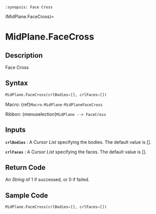 ```{module} MidPlane.FaceCross()
:synopsis: Face Cross
```

(MidPlane.FaceCross)=

# MidPlane.FaceCross

## Description

Face Cross

## Syntax

```python
MidPlane.FaceCross(crlBodies=[], crlFaces=[])
```

Macro: {ref}`Macro-MidPlane-MidPlaneFaceCross`

Ribbon: {menuselection}`MidPlane --> FaceCross`

## Inputs

**`crlBodies`**
: A _Cursor List_ specifying the bodies. The default value is [].

**`crlFaces`**
: A _Cursor List_ specifying the faces. The default value is [].

## Return Code

An _String_ of 1 if successed, or 0 if failed.

## Sample Code

```python
MidPlane.FaceCross(crlBodies=[], crlFaces=[])
```
